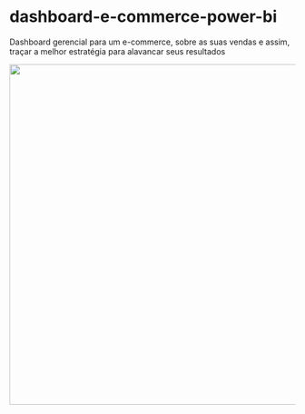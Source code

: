 # dashboard-e-commerce-power-bi
Dashboard gerencial para um e-commerce, sobre as suas vendas e assim, traçar a melhor estratégia para alavancar seus resultados   


<img src="https://github.com/michelmartinss/dashboard-e-commerce-power-bi/assets/31022049/1b2af37b-7073-4176-9798-30b11ba8988f" width="600">

